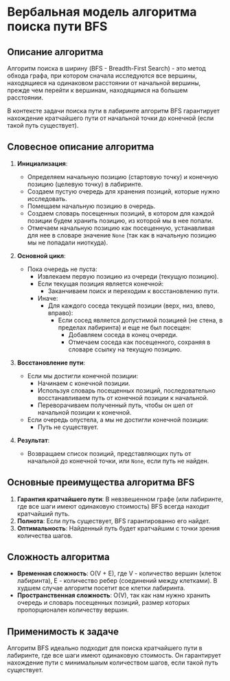 # Вербальная модель алгоритма поиска пути BFS

## Описание алгоритма

Алгоритм поиска в ширину (BFS - Breadth-First Search) - это метод обхода графа, при котором сначала исследуются все вершины, находящиеся на одинаковом расстоянии от начальной вершины, прежде чем перейти к вершинам, находящимся на большем расстоянии.

В контексте задачи поиска пути в лабиринте алгоритм BFS гарантирует нахождение кратчайшего пути от начальной точки до конечной (если такой путь существует).

## Словесное описание алгоритма

1. **Инициализация**:
   - Определяем начальную позицию (стартовую точку) и конечную позицию (целевую точку) в лабиринте.
   - Создаем пустую очередь для хранения позиций, которые нужно исследовать.
   - Помещаем начальную позицию в очередь.
   - Создаем словарь посещенных позиций, в котором для каждой позиции будем хранить позицию, из которой мы в нее попали.
   - Отмечаем начальную позицию как посещенную, устанавливая для нее в словаре значение `None` (так как в начальную позицию мы не попадали ниоткуда).

2. **Основной цикл**:
   - Пока очередь не пуста:
     - Извлекаем первую позицию из очереди (текущую позицию).
     - Если текущая позиция является конечной:
       - Заканчиваем поиск и переходим к восстановлению пути.
     - Иначе:
       - Для каждого соседа текущей позиции (верх, низ, влево, вправо):
         - Если сосед является допустимой позицией (не стена, в пределах лабиринта) и еще не был посещен:
           - Добавляем соседа в конец очереди.
           - Отмечаем соседа как посещенного, сохраняя в словаре ссылку на текущую позицию.

3. **Восстановление пути**:
   - Если мы достигли конечной позиции:
     - Начинаем с конечной позиции.
     - Используя словарь посещенных позиций, последовательно восстанавливаем путь от конечной позиции к начальной.
     - Переворачиваем полученный путь, чтобы он шел от начальной позиции к конечной.
   - Если очередь опустела, а мы не достигли конечной позиции:
     - Путь не существует.

4. **Результат**:
   - Возвращаем список позиций, представляющих путь от начальной до конечной точки, или `None`, если путь не найден.

## Основные преимущества алгоритма BFS

1. **Гарантия кратчайшего пути**: В невзвешенном графе (или лабиринте, где все шаги имеют одинаковую стоимость) BFS всегда находит кратчайший путь.
2. **Полнота**: Если путь существует, BFS гарантированно его найдет.
3. **Оптимальность**: Найденный путь будет кратчайшим с точки зрения количества шагов.

## Сложность алгоритма

- **Временная сложность**: O(V + E), где V - количество вершин (клеток лабиринта), E - количество ребер (соединений между клетками). В худшем случае алгоритм посетит все клетки лабиринта.
- **Пространственная сложность**: O(V), так как нам нужно хранить очередь и словарь посещенных позиций, размер которых пропорционален количеству вершин.

## Применимость к задаче

Алгоритм BFS идеально подходит для поиска кратчайшего пути в лабиринте, где все шаги имеют одинаковую стоимость. Он гарантирует нахождение пути с минимальным количеством шагов, если такой путь существует. 